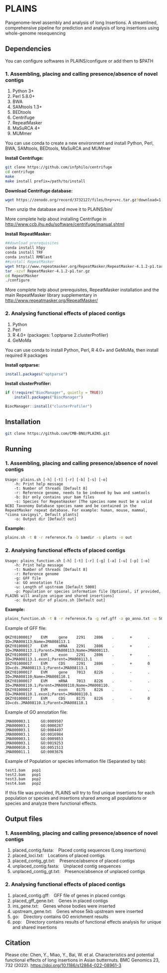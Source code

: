 # PLAINS
Pangenome-level assembly and analysis of long Insertions. A streamlined, comprehensive pipeline for prediction and analysis of long insertions using whole-genome resequencing

## Dependencies
You can configure softwares in PLAINS/configure or add them to $PATH
### 1. Assembling, placing and calling presence/absence of novel contigs
1. Python 3+
2. Perl 5.8.0+
3. BWA
4. SAMtools 1.3+
5. BEDtools
6. Centrifuge
7. RepeatMasker 
8. MaSuRCA 4+
9. MUMmer 

You can use conda to create a new environment and install Python, Perl, BWA, SAMtools, BEDtools, MaSuRCA and MUMmer

**Install Centrifuge:**
```bash
git clone https://github.com/infphilo/centrifuge
cd centrifuge
make
make install prefix=/path/to/install
```
**Download Centrifuge database:**
```bash
wget https://zenodo.org/record/3732127/files/h+p+v+c.tar.gz?download=1
```
Then unzip the database and move it to PLAINS/bin/

More complete help about installing Centrifuge in http://www.ccb.jhu.edu/software/centrifuge/manual.shtml

**Install RepeatMasker:**
```bash
##download prerequisites
conda install h5py
conda install TRF
conda install RMBlast
##install RepeatMasker
wget http://www.repeatmasker.org/RepeatMasker/RepeatMasker-4.1.2-p1.tar.gz
tar -xzvf RepeatMasker-4.1.2-p1.tar.gz
cd RepeatMasker
./configure
```
More complete help about prerequisites, RepeatMasker installation and the main RepeatMasker library supplementary in http://www.repeatmasker.org/RepeatMasker/

### 2. Analysing functional effects of placed contigs
1. Python
2. Perl
3. R 4.0+ (packages: 1.optparse 2.clusterProfiler)
4. GeMoMa

You can use conda to install Python, Perl, R 4.0+ and GeMoMa, then install required R packages

**Install optparse:**
```R
install.packages("optparse")
```
**Install clusterProfiler:**
```R
if (!require("BiocManager", quietly = TRUE))
    install.packages("BiocManager")

BiocManager::install("clusterProfiler")
```
## Installation

```bash
git clone https://github.com/CMB-BNU/PLAINS.git
```

## Running
### 1. Assembling, placing and calling presence/absence of novel contigs
	Usage: plains.sh [-h] [-t] [-r] [-b] [-s] [-o]
		-h: Print help message
		-t: Number of threads [Default 8]
		-r: Reference genome, needs to be indexed by bwa and samtools
		-b: Dir only contains your bam files
		-s: Species for Repeatmasker [The species name must be a valid NCBI Taxonomy Database species name and be contained in the RepeatMasker repeat database. For example: human, mouse, mammal, "ciona savignyi", Default plants]
		-o: Output dir [Default out]

**Example:**
```bash
plains.sh -t 8 -r reference.fa -b bamdir -s plants -o out
```
### 2. Analysing functional effects of placed contigs
	Usage: plains_function.sh [-h] [-t] [-r] [-g] [-a] [-u] [-p] [-o]
		-h: Print help message
		-t: Number of threads [Default 8]
		-r: Reference genome
		-g: GFF file
		-a: GO annotation file
		-u: Length of upstream [Default 5000]
		-p: Population or species information file [Optional, if provided, PLAINS will analyze unique and shared insertions]
		-o: Output dir of plains.sh [Default out]

**Example:**
```bash
plains_function.sh -t 8 -r reference.fa -g ref.gff -a go_anno.txt -u 5000 -p pop_info -o out
```
Example of GFF file: 

	QKZY01000017    EVM     gene    2291    2806    .       +       .       ID=JMA008113;Name=JMA008113.1
	QKZY01000017    EVM     mRNA    2291    2806    .       +       .       ID=JMA008113.1;Parent=JMA008113;Name=JMA008113.
	QKZY01000017    EVM     exon    2291    2806    .       +       .       ID=JMA008113.1.exon1;Parent=JMA008113.1
	QKZY01000017    EVM     CDS     2291    2806    .       +       0       ID=cds.JMA008113.1;Parent=JMA008113.1
	QKZY01000017    EVM     gene    7013    8226    .       -       .       ID=JMA008110;Name=JMA008110.1
	QKZY01000017    EVM     mRNA    7013    8226    .       -       .       ID=JMA008110.1;Parent=JMA008110;Name=JMA008110.
	QKZY01000017    EVM     exon    8175    8226    .       -       .       ID=JMA008110.1.exon1;Parent=JMA008110.1
	QKZY01000017    EVM     CDS     8175    8226    .       -       0       ID=cds.JMA008110.1;Parent=JMA008110.1

Example of GO annotation file:

	JMA000003.1     GO:0009507  
	JMA000003.1     GO:0000287  
	JMA000003.1     GO:0004497  
	JMA000003.1     GO:0016984  
	JMA000003.1     GO:0009853  
	JMA000003.1     GO:0019253  
	JMA000010.1     GO:0051513  
	JMA000011.1     GO:0003676  

Example of Population or species information file (Separated by tab):

	test1.bam	pop1
	test2.bam	pop1
	test3.bam	pop2
	test4.bam	pop2

If this file was provided, PLAINS will try to find unique insertions for each population or species and insertions shared among all populations or species and analyze there functional effects.

## Output files
### 1. Assembling, placing and calling presence/absence of novel contigs
1. placed_contig.fasta:&emsp;Placed contig sequences (Long insertions)  
2. placed_loci.txt:&emsp;Locations of placed contigs  
3. placed_contig_gt.txt:&emsp;Presence/absence of placed contigs  
4. unplaced_contig.fasta:&emsp;Unplaced contig sequences  
5. unplaced_contig_gt.txt:&emsp;Presence/absence of unplaced contigs
### 2. Analysing functional effects of placed contigs
1. placed_contig.gff:&emsp;GFF file of genes in placed contigs
2. placed_gff_gene.txt:&emsp;Genes in placed contigs
3. ins_gene.txt:&emsp;Genes whose bodies were inserted
4. upstream_gene.txt:&emsp;Genes whose 5kb upstream were inserted
5. go:&emsp;Directory contains GO enrichment results
6. pop:&emsp;Directory contains results of functional effects analysis for unique and shared insertions
## Citation
Please cite: 
Chen, Y., Miao, Y., Bai, W. et al. Characteristics and potential functional effects of long insertions in Asian butternuts. BMC Genomics 23, 732 (2022). https://doi.org/10.1186/s12864-022-08961-3
